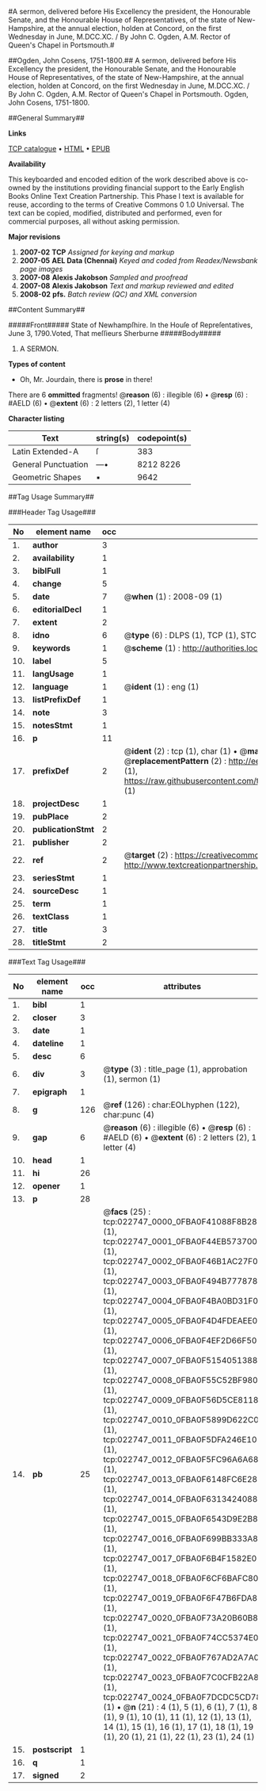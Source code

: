 #A sermon, delivered before His Excellency the president, the Honourable Senate, and the Honourable House of Representatives, of the state of New-Hampshire, at the annual election, holden at Concord, on the first Wednesday in June, M.DCC.XC. / By John C. Ogden, A.M. Rector of Queen's Chapel in Portsmouth.#

##Ogden, John Cosens, 1751-1800.##
A sermon, delivered before His Excellency the president, the Honourable Senate, and the Honourable House of Representatives, of the state of New-Hampshire, at the annual election, holden at Concord, on the first Wednesday in June, M.DCC.XC. / By John C. Ogden, A.M. Rector of Queen's Chapel in Portsmouth.
Ogden, John Cosens, 1751-1800.

##General Summary##

**Links**

[TCP catalogue](http://www.ota.ox.ac.uk/tcp/)  • 
[HTML](http://tei.it.ox.ac.uk/tcp/Texts-HTML/free/N17/N17563.html)  • 
[EPUB](http://tei.it.ox.ac.uk/tcp/Texts-EPUB/free/N17/N17563.epub)

**Availability**

This keyboarded and encoded edition of the
	       work described above is co-owned by the institutions
	       providing financial support to the Early English Books
	       Online Text Creation Partnership. This Phase I text is
	       available for reuse, according to the terms of Creative
	       Commons 0 1.0 Universal. The text can be copied,
	       modified, distributed and performed, even for
	       commercial purposes, all without asking permission.

**Major revisions**

1. __2007-02__ __TCP__ *Assigned for keying and markup*
1. __2007-05__ __AEL Data (Chennai)__ *Keyed and coded from Readex/Newsbank page images*
1. __2007-08__ __Alexis Jakobson__ *Sampled and proofread*
1. __2007-08__ __Alexis Jakobson__ *Text and markup reviewed and edited*
1. __2008-02__ __pfs.__ *Batch review (QC) and XML conversion*

##Content Summary##

#####Front#####
State of Newhampſhire. In the Houſe of Repreſentatives, June 3, 1790.Voted, That meſſieurs Sherburne
#####Body#####

1. A SERMON.

**Types of content**

  * Oh, Mr. Jourdain, there is **prose** in there!

There are 6 **ommitted** fragments! 
 @__reason__ (6) : illegible (6)  •  @__resp__ (6) : #AELD (6)  •  @__extent__ (6) : 2 letters (2), 1 letter (4)

**Character listing**


|Text|string(s)|codepoint(s)|
|---|---|---|
|Latin Extended-A|ſ|383|
|General Punctuation|—•|8212 8226|
|Geometric Shapes|▪|9642|

##Tag Usage Summary##

###Header Tag Usage###

|No|element name|occ|attributes|
|---|---|---|---|
|1.|__author__|3||
|2.|__availability__|1||
|3.|__biblFull__|1||
|4.|__change__|5||
|5.|__date__|7| @__when__ (1) : 2008-09 (1)|
|6.|__editorialDecl__|1||
|7.|__extent__|2||
|8.|__idno__|6| @__type__ (6) : DLPS (1), TCP (1), STC (1), NOTIS (1), IMAGE-SET (1), EVANS-CITATION (1)|
|9.|__keywords__|1| @__scheme__ (1) : http://authorities.loc.gov/ (1)|
|10.|__label__|5||
|11.|__langUsage__|1||
|12.|__language__|1| @__ident__ (1) : eng (1)|
|13.|__listPrefixDef__|1||
|14.|__note__|3||
|15.|__notesStmt__|1||
|16.|__p__|11||
|17.|__prefixDef__|2| @__ident__ (2) : tcp (1), char (1)  •  @__matchPattern__ (2) : ([0-9\-]+):([0-9IVX]+) (1), (.+) (1)  •  @__replacementPattern__ (2) : http://eebo.chadwyck.com/downloadtiff?vid=$1&page=$2 (1), https://raw.githubusercontent.com/textcreationpartnership/Texts/master/tcpchars.xml#$1 (1)|
|18.|__projectDesc__|1||
|19.|__pubPlace__|2||
|20.|__publicationStmt__|2||
|21.|__publisher__|2||
|22.|__ref__|2| @__target__ (2) : https://creativecommons.org/publicdomain/zero/1.0/ (1), http://www.textcreationpartnership.org/docs/. (1)|
|23.|__seriesStmt__|1||
|24.|__sourceDesc__|1||
|25.|__term__|1||
|26.|__textClass__|1||
|27.|__title__|3||
|28.|__titleStmt__|2||


###Text Tag Usage###

|No|element name|occ|attributes|
|---|---|---|---|
|1.|__bibl__|1||
|2.|__closer__|3||
|3.|__date__|1||
|4.|__dateline__|1||
|5.|__desc__|6||
|6.|__div__|3| @__type__ (3) : title_page (1), approbation (1), sermon (1)|
|7.|__epigraph__|1||
|8.|__g__|126| @__ref__ (126) : char:EOLhyphen (122), char:punc (4)|
|9.|__gap__|6| @__reason__ (6) : illegible (6)  •  @__resp__ (6) : #AELD (6)  •  @__extent__ (6) : 2 letters (2), 1 letter (4)|
|10.|__head__|1||
|11.|__hi__|26||
|12.|__opener__|1||
|13.|__p__|28||
|14.|__pb__|25| @__facs__ (25) : tcp:022747_0000_0FBA0F41088F8B28 (1), tcp:022747_0001_0FBA0F44EB573700 (1), tcp:022747_0002_0FBA0F46B1AC27F0 (1), tcp:022747_0003_0FBA0F494B777878 (1), tcp:022747_0004_0FBA0F4BA0BD31F0 (1), tcp:022747_0005_0FBA0F4D4FDEAEE0 (1), tcp:022747_0006_0FBA0F4EF2D66F50 (1), tcp:022747_0007_0FBA0F5154051388 (1), tcp:022747_0008_0FBA0F55C52BF980 (1), tcp:022747_0009_0FBA0F56D5CE8118 (1), tcp:022747_0010_0FBA0F5899D622C0 (1), tcp:022747_0011_0FBA0F5DFA246E10 (1), tcp:022747_0012_0FBA0F5FC96A6A68 (1), tcp:022747_0013_0FBA0F6148FC6E28 (1), tcp:022747_0014_0FBA0F6313424088 (1), tcp:022747_0015_0FBA0F6543D9E2B8 (1), tcp:022747_0016_0FBA0F699BB333A8 (1), tcp:022747_0017_0FBA0F6B4F1582E0 (1), tcp:022747_0018_0FBA0F6CF6BAFC80 (1), tcp:022747_0019_0FBA0F6F47B6FDA8 (1), tcp:022747_0020_0FBA0F73A20B60B8 (1), tcp:022747_0021_0FBA0F74CC5374E0 (1), tcp:022747_0022_0FBA0F767AD2A7A0 (1), tcp:022747_0023_0FBA0F7C0CFB22A8 (1), tcp:022747_0024_0FBA0F7DCDC5CD78 (1)  •  @__n__ (21) : 4 (1), 5 (1), 6 (1), 7 (1), 8 (1), 9 (1), 10 (1), 11 (1), 12 (1), 13 (1), 14 (1), 15 (1), 16 (1), 17 (1), 18 (1), 19 (1), 20 (1), 21 (1), 22 (1), 23 (1), 24 (1)|
|15.|__postscript__|1||
|16.|__q__|1||
|17.|__signed__|2||
